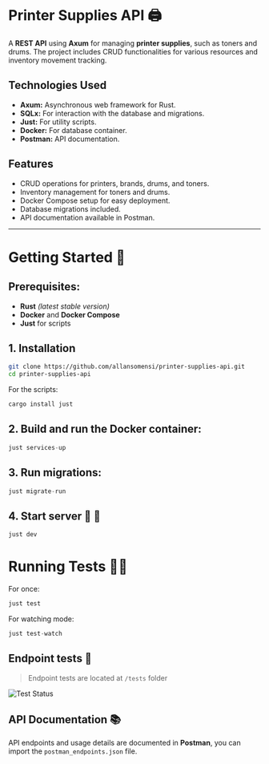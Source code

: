 # Printer Supplies API 🖨️

A **REST API** using **Axum** for managing **printer supplies**, such as toners and drums. The project includes CRUD functionalities for various resources and inventory movement tracking.

## Technologies Used

- **Axum:** Asynchronous web framework for Rust.
- **SQLx:** For interaction with the database and migrations.
- **Just:** For utility scripts.
- **Docker:** For database container.
- **Postman:** API documentation.

## Features

- CRUD operations for printers, brands, drums, and toners.
- Inventory management for toners and drums.
- Docker Compose setup for easy deployment.
- Database migrations included.
- API documentation available in Postman.

---

# Getting Started 🎯
## Prerequisites:

- **Rust** *(latest stable version)*
- **Docker** and **Docker Compose**
- **Just** for scripts

## 1. Installation

``` bash
git clone https://github.com/allansomensi/printer-supplies-api.git
cd printer-supplies-api
```
For the scripts:

``` elixir
cargo install just
```

## 2. Build and run the Docker container:

``` elixir
just services-up
```

## 3. Run migrations:

``` elixir
just migrate-run
```

## 4. Start server 🚀 🚀 

``` elixir
just dev
```

# Running Tests 👨‍🔬

For once:
``` elixir
just test
```

For watching mode:
``` elixir
just test-watch
```

## Endpoint tests 🧪

> Endpoint tests are located at `/tests` folder

![Test Status](https://github.com/user-attachments/assets/fff6aff7-45d7-4801-8d5b-7b7768853ee1)

## API Documentation 📚

API endpoints and usage details are documented in **Postman**, you can import the `postman_endpoints.json` file.
